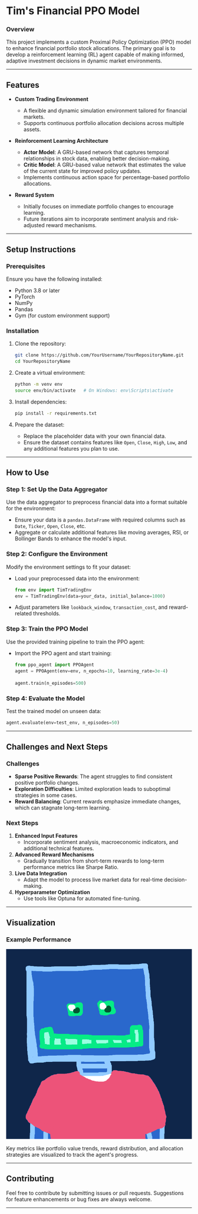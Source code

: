 # Tim's Financial PPO Model

### Overview

This project implements a custom Proximal Policy Optimization (PPO) model to enhance financial portfolio stock allocations. The primary goal is to develop a reinforcement learning (RL) agent capable of making informed, adaptive investment decisions in dynamic market environments.

---

## Features

- **Custom Trading Environment**
  - A flexible and dynamic simulation environment tailored for financial markets.
  - Supports continuous portfolio allocation decisions across multiple assets.

- **Reinforcement Learning Architecture**
  - **Actor Model**: A GRU-based network that captures temporal relationships in stock data, enabling better decision-making.
  - **Critic Model**: A GRU-based value network that estimates the value of the current state for improved policy updates.
  - Implements continuous action space for percentage-based portfolio allocations.

- **Reward System**
  - Initially focuses on immediate portfolio changes to encourage learning.
  - Future iterations aim to incorporate sentiment analysis and risk-adjusted reward mechanisms.

---

## Setup Instructions

### Prerequisites

Ensure you have the following installed:

- Python 3.8 or later
- PyTorch
- NumPy
- Pandas
- Gym (for custom environment support)

### Installation

1. Clone the repository:
   ```bash
   git clone https://github.com/YourUsername/YourRepositoryName.git
   cd YourRepositoryName
   ```

2. Create a virtual environment:
   ```bash
   python -m venv env
   source env/bin/activate   # On Windows: env\Scripts\activate
   ```

3. Install dependencies:
   ```bash
   pip install -r requirements.txt
   ```

4. Prepare the dataset:
   - Replace the placeholder data with your own financial data.
   - Ensure the dataset contains features like `Open`, `Close`, `High`, `Low`, and any additional features you plan to use.

---

## How to Use

### Step 1: Set Up the Data Aggregator
Use the data aggregator to preprocess financial data into a format suitable for the environment:
- Ensure your data is a `pandas.DataFrame` with required columns such as `Date`, `Ticker`, `Open`, `Close`, etc.
- Aggregate or calculate additional features like moving averages, RSI, or Bollinger Bands to enhance the model's input.

### Step 2: Configure the Environment
Modify the environment settings to fit your dataset:
- Load your preprocessed data into the environment:
  ```python
  from env import TimTradingEnv
  env = TimTradingEnv(data=your_data, initial_balance=1000)
  ```
- Adjust parameters like `lookback_window`, `transaction_cost`, and reward-related thresholds.

### Step 3: Train the PPO Model
Use the provided training pipeline to train the PPO agent:
- Import the PPO agent and start training:
  ```python
  from ppo_agent import PPOAgent
  agent = PPOAgent(env=env, n_epochs=10, learning_rate=3e-4)

  agent.train(n_episodes=500)
  ```

### Step 4: Evaluate the Model
Test the trained model on unseen data:
```python
agent.evaluate(env=test_env, n_episodes=50)
```

---

## Challenges and Next Steps

### Challenges
- **Sparse Positive Rewards**: The agent struggles to find consistent positive portfolio changes.
- **Exploration Difficulties**: Limited exploration leads to suboptimal strategies in some cases.
- **Reward Balancing**: Current rewards emphasize immediate changes, which can stagnate long-term learning.

### Next Steps
1. **Enhanced Input Features**
   - Incorporate sentiment analysis, macroeconomic indicators, and additional technical features.
2. **Advanced Reward Mechanisms**
   - Gradually transition from short-term rewards to long-term performance metrics like Sharpe Ratio.
3. **Live Data Integration**
   - Adapt the model to process live market data for real-time decision-making.
4. **Hyperparameter Optimization**
   - Use tools like Optuna for automated fine-tuning.

---

## Visualization

### Example Performance
![FinBot.png](images%2FFinBot.png)

Key metrics like portfolio value trends, reward distribution, and allocation strategies are visualized to track the agent's progress.

---

## Contributing
Feel free to contribute by submitting issues or pull requests. Suggestions for feature enhancements or bug fixes are always welcome.

---
